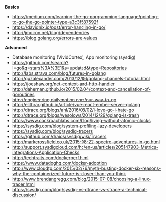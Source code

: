 **Basics**

- https://medium.com/learning-the-go-porgramming-language/pointing-to-go-the-go-pointer-type-a3c3f587592f
- https://davidnix.io/post/error-handling-in-go/
- http://jmoiron.net/blog/dependencies
- https://blog.golang.org/errors-are-values

**Advanced**

- Database monitoring (VividCortex), App monitoring (sysdig)
- https://github.com/search?l=go&q=stars%3A%3E1&s=updated&type=Repositories
- http://labs.strava.com/blog/futures-in-golang
- http://guzalexander.com/2013/12/06/golang-channels-tutorial.html
- https://joeshaw.org/net-context-and-http-handler
- http://dahernan.github.io/2015/02/04/context-and-cancellation-of-goroutines
- http://engineering.dailymotion.com/our-way-to-go
- http://elithrar.github.io/article/vue-react-ember-server-golang
- http://dtrace.org/blogs/ahl/2016/08/02/i-love-go-i-hate-go
- http://dtrace.org/blogs/wesolows/2014/12/29/golang-is-trash
- https://www.cockroachlabs.com/blog/living-without-atomic-clocks
- https://sysdig.com/blog/system-profiling-lazy-developers
- https://sysdig.com/blog/sysdig-tracers
- https://github.com/draios/sysdig/wiki/Tracers
- http://markcrossfield.co.uk/2015-08-22-spectro-adventures-in-go.html
- http://support.sysdigcloud.com/hc/en-us/articles/205147903-Metrics-integrations-Application-Checks
- http://techtraits.com/dockerperf.html
- https://www.datadoghq.com/docker-adoption
- http://www.cloudtp.com/2015/02/26/myth-busting-docker-six-reasons-why-the-containerized-future-is-closer-than-you-think
- http://www.brendangregg.com/blog/2015-07-08/choosing-a-linux-tracer.html
- https://sysdig.com/blog/sysdig-vs-dtrace-vs-strace-a-technical-discussion/
